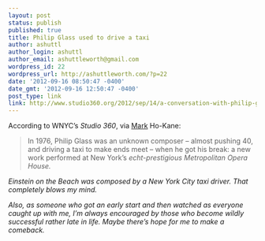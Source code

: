 ```yaml
---
layout: post
status: publish
published: true
title: Philip Glass used to drive a taxi
author: ashuttl
author_login: ashuttl
author_email: ashuttleworth@gmail.com
wordpress_id: 22
wordpress_url: http://ashuttleworth.com/?p=22
date: '2012-09-16 08:50:47 -0400'
date_gmt: '2012-09-16 12:50:47 -0400'
post_type: link
link: http://www.studio360.org/2012/sep/14/a-conversation-with-philip-glass/
---
```

According to WNYC’s _Studio 360_, via [Mark](http://twitter.com/intent/follow?screen_name=markhokane) Ho-Kane:

> In 1976, Philip Glass was an unknown composer &ndash; almost pushing 40, and driving a taxi to make ends meet &ndash; when he got his break: a new work performed at New York’s <em>echt-prestigious Metropolitan Opera House.

_Einstein on the Beach_ was composed by a New York City taxi driver. That completely blows my mind.

Also, as someone who got an early start and then watched as everyone caught up with me, I’m always encouraged by those who become wildly successful rather late in life. Maybe there’s hope for me to make a comeback.

